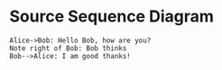 # Source Sequence Diagram

```sequence
Alice->Bob: Hello Bob, how are you?
Note right of Bob: Bob thinks
Bob-->Alice: I am good thanks!
```